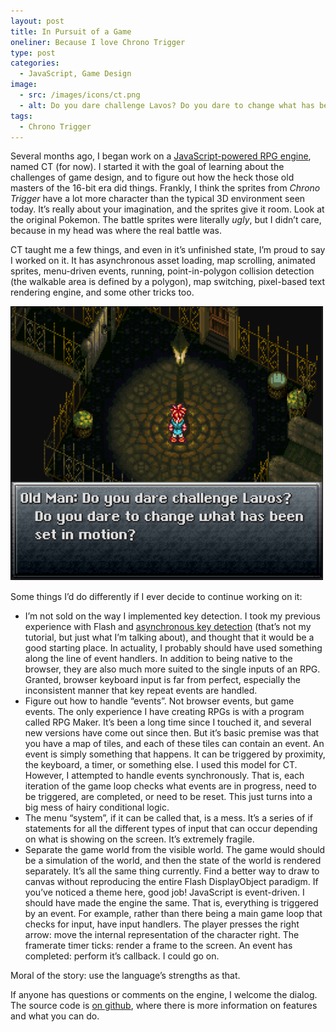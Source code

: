 ```yaml
---
layout: post
title: In Pursuit of a Game
oneliner: Because I love Chrono Trigger
type: post
categories:
  - JavaScript, Game Design
image:
  - src: /images/icons/ct.png
  - alt: Do you dare challenge Lavos? Do you dare to change what has been set in motion?
tags:
  - Chrono Trigger
---
```


Several months ago, I began work on a [JavaScript-powered RPG engine](http://github.com/kirbysayshi/CT), named CT (for now). I started it with the goal of learning about the challenges of game design, and to figure out how the heck those old masters of the 16-bit era did things. Frankly, I think the sprites from *Chrono Trigger* have a lot more character than the typical 3D environment seen today. It’s really about your imagination, and the sprites give it room. Look at the original Pokemon. The battle sprites were literally *ugly*, but I didn’t care, because in my head was where the real battle was.

CT taught me a few things, and even in it’s unfinished state, I’m proud to say I worked on it. It has asynchronous asset loading, map scrolling, animated sprites, menu-driven events, running, point-in-polygon collision detection (the walkable area is defined by a polygon), map switching, pixel-based text rendering engine, and some other tricks too.

![Old Man: Do you dare challenge Lavos? Do you dare to change what has been set in motion?](images/ct_big.png)

Some things I’d do differently if I ever decide to continue working on it:

* I’m not sold on the way I implemented key detection. I took my previous experience with Flash and [asynchronous key detection](http://www.8bitrocket.com/newsdisplay.aspx?newspage=6249) (that’s not my tutorial, but just what I’m talking about), and thought that it would be a good starting place. In actuality, I probably should have used something along the line of event handlers. In addition to being native to the browser, they are also much more suited to the single inputs of an RPG. Granted, browser keyboard input is far from perfect, especially the inconsistent manner that key repeat events are handled. 
* Figure out how to handle “events”. Not browser events, but game events. The only experience I have creating RPGs is with a program called RPG Maker. It’s been a long time since I touched it, and several new versions have come out since then. But it’s basic premise was that you have a map of tiles, and each of these tiles can contain an event. An event is simply something that happens. It can be triggered by proximity, the keyboard, a timer, or something else. I used this model for CT. However, I attempted to handle events synchronously. That is, each iteration of the game loop checks what events are in progress, need to be triggered, are completed, or need to be reset. This just turns into a big mess of hairy conditional logic.
* The menu “system”, if it can be called that, is a mess. It’s a series of if statements for all the different types of input that can occur depending on what is showing on the screen. It’s extremely fragile.
* Separate the game world from the visible world. The game would should be a simulation of the world, and then the state of the world is rendered separately. It’s all the same thing currently.
Find a better way to draw to canvas without reproducing the entire Flash DisplayObject paradigm. 
If you’ve noticed a theme here, good job! JavaScript is event-driven. I should have made the engine the same. That is, everything is triggered by an event. For example, rather than there being a main game loop that checks for input, have input handlers. The player presses the right arrow: move the internal representation of the character right. The framerate timer ticks: render a frame to the screen. An event has completed: perform it’s callback. I could go on.

Moral of the story: use the language’s strengths as that.

If anyone has questions or comments on the engine, I welcome the dialog. The source code is [on github](http://github.com/kirbysayshi/CT), where there is more information on features and what you can do.